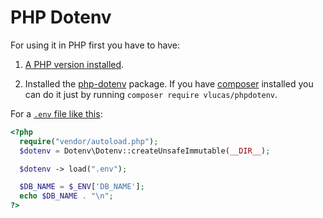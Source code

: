 # PHP Dotenv

For using it in PHP first you have to have:

1. [A PHP version installed](https://www.php.net/).

2. Installed the [php-dotenv](https://github.com/vlucas/phpdotenv) package. If you have [composer](https://getcomposer.org/download/) installed you can do it just by running `composer require vlucas/phpdotenv`.

For a [`.env` file like this](.env):

```php
<?php
  require("vendor/autoload.php");
  $dotenv = Dotenv\Dotenv::createUnsafeImmutable(__DIR__);

  $dotenv -> load(".env");

  $DB_NAME = $_ENV['DB_NAME'];
  echo $DB_NAME . "\n";
?>
```
